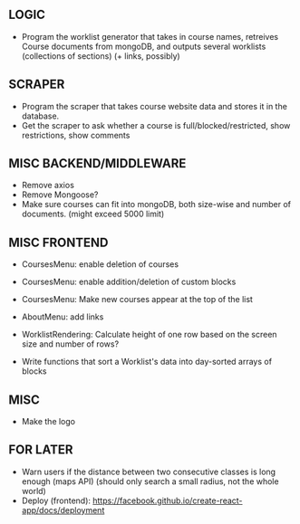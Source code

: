 ## LOGIC
- Program the worklist generator that takes in course names, retreives Course documents from mongoDB, and outputs several worklists (collections of sections) (+ links, possibly)

## SCRAPER
- Program the scraper that takes course website data and stores it in the database. 
- Get the scraper to ask whether a course is full/blocked/restricted, show restrictions, show comments

## MISC BACKEND/MIDDLEWARE
- Remove axios
- Remove Mongoose?
- Make sure courses can fit into mongoDB, both size-wise and number of documents. (might exceed 5000 limit)

## MISC FRONTEND
- CoursesMenu: enable deletion of courses
- CoursesMenu: enable addition/deletion of custom blocks
- CoursesMenu: Make new courses appear at the top of the list
- AboutMenu: add links

- WorklistRendering: Calculate height of one row based on the screen size and number of rows?
- Write functions that sort a Worklist's data into day-sorted arrays of blocks

## MISC
- Make the logo

## FOR LATER
- Warn users if the distance between two consecutive classes is long enough (maps API) (should only search a small radius, not the whole world)
- Deploy (frontend): https://facebook.github.io/create-react-app/docs/deployment